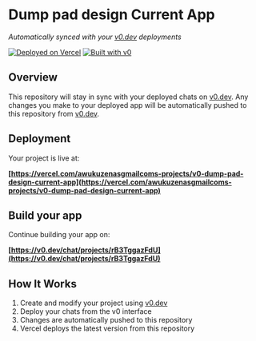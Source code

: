 # Dump pad design Current App

*Automatically synced with your [v0.dev](https://v0.dev) deployments*

[![Deployed on Vercel](https://img.shields.io/badge/Deployed%20on-Vercel-black?style=for-the-badge&logo=vercel)](https://vercel.com/awukuzenasgmailcoms-projects/v0-dump-pad-design-current-app)
[![Built with v0](https://img.shields.io/badge/Built%20with-v0.dev-black?style=for-the-badge)](https://v0.dev/chat/projects/rB3TggazFdU)

## Overview

This repository will stay in sync with your deployed chats on [v0.dev](https://v0.dev).
Any changes you make to your deployed app will be automatically pushed to this repository from [v0.dev](https://v0.dev).

## Deployment

Your project is live at:

**[https://vercel.com/awukuzenasgmailcoms-projects/v0-dump-pad-design-current-app](https://vercel.com/awukuzenasgmailcoms-projects/v0-dump-pad-design-current-app)**

## Build your app

Continue building your app on:

**[https://v0.dev/chat/projects/rB3TggazFdU](https://v0.dev/chat/projects/rB3TggazFdU)**

## How It Works

1. Create and modify your project using [v0.dev](https://v0.dev)
2. Deploy your chats from the v0 interface
3. Changes are automatically pushed to this repository
4. Vercel deploys the latest version from this repository